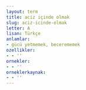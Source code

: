 ```yaml
---
layout: term
title: aciz içinde olmak
slug: aciz-icinde-olmak
letter: A
lisan: Türkçe
anlamlar:
- gücü yetmemek, becerememek
ozellikler:
- - ''
ornekler:
- - ''
orneklerkaynak:
- - ''
---
```

